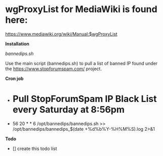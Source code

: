 # wgProxyList for MediaWiki is found here:
 https://www.mediawiki.org/wiki/Manual:$wgProxyList

**Installation**

*bannedips.sh*

 Use the main script (bannedips.sh) to pull a list of banned IP found under the https://www.stopforumspam.com/ project.

**Cron job**
- # Pull StopForumSpam IP Black List every Saturday at 8:56pm
- 56 20 * * 6 /opt/bannedips/bannedips.sh >> /opt/bannedips/bannedips_$(date +\%d\%b\%Y-\%H\%M\%S).log 2>&1

**Todo**
- [] create this todo list

